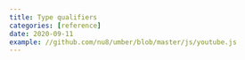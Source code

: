 ```yaml
---
title: Type qualifiers
categories: [reference]
date: 2020-09-11
example: //github.com/nu8/umber/blob/master/js/youtube.js
---
```

